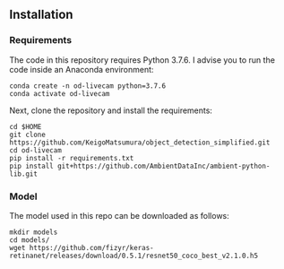 ## Installation

### Requirements
The code in this repository requires Python 3.7.6. I advise you to run the code inside an Anaconda environment:

```
conda create -n od-livecam python=3.7.6
conda activate od-livecam
```

Next, clone the repository and install the requirements:

```
cd $HOME
git clone https://github.com/KeigoMatsumura/object_detection_simplified.git
cd od-livecam
pip install -r requirements.txt
pip install git+https://github.com/AmbientDataInc/ambient-python-lib.git
```
### Model
The model used in this repo can be downloaded as follows:
```
mkdir models
cd models/
wget https://github.com/fizyr/keras-retinanet/releases/download/0.5.1/resnet50_coco_best_v2.1.0.h5
```
